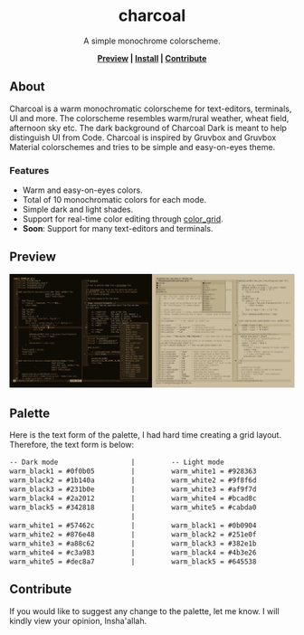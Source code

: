 <div align="center">
    <h1>charcoal</h1>
    <p>A simple monochrome colorscheme.</p>

**[Preview] | [Install] | [Contribute]**
</div>

[Preview]: https://github.com/mubin6th/charcoal?tab=readme-ov-file#preview
[Install]: https://github.com/mubin6th/charcoal?tab=readme-ov-file#install
[Contribute]: https://github.com/mubin6th/charcoal?tab=readme-ov-file#contribute

## About
Charcoal is a warm monochromatic colorscheme for text-editors, terminals, UI and more.
The colorscheme resembles warm/rural weather, wheat field, afternoon sky etc. The dark
background of Charcoal Dark is meant to help distinguish UI from Code. Charcoal is
inspired by Gruvbox and Gruvbox Material colorschemes and tries to be simple and
easy-on-eyes theme.

### Features
- Warm and easy-on-eyes colors.
- Total of 10 monochromatic colors for each mode.
- Simple dark and light shades.
- Support for real-time color editing through [color_grid](https://github.com/mubin6th/charcoal/blob/develop/color_grid).
- **Soon**: Support for many text-editors and terminals.

## Preview
<a href="https://github.com/mubin6th/charcoal/blob/develop/readme_resources/preview_neovim_v1.0.0.png?raw=true"><img alt="preview_neovim_v1.0.0.png" src="https://github.com/mubin6th/charcoal/blob/develop/readme_resources/preview_neovim_v1.0.0.png?raw=true"></a>

## Palette
Here is the text form of the palette, I had hard time creating a grid layout. Therefore,
the text form is below:
```
-- Dark mode                  |         -- Light mode
warm_black1 = #0f0b05         |         warm_white1 = #928363
warm_black2 = #1b140a         |         warm_white2 = #9f8f6d
warm_black3 = #231b0e         |         warm_white3 = #af9f7d
warm_black4 = #2a2012         |         warm_white4 = #bcad8c
warm_black5 = #342818         |         warm_white5 = #cabda0
                              |
warm_white1 = #57462c         |         warm_black1 = #0b0904
warm_white2 = #876e48         |         warm_black2 = #251e0f
warm_white3 = #a88c62         |         warm_black3 = #382e1b
warm_white4 = #c3a983         |         warm_black4 = #4b3e26
warm_white5 = #dec8a7         |         warm_black5 = #645538
```

## Contribute
If you would like to suggest any change to the palette, let me know. I will kindly view
your opinion, Insha'allah.
